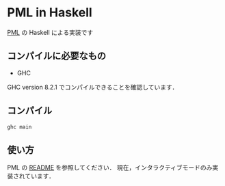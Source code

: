 # PML in Haskell
[PML](https://github.com/sndtkrh/pml) の Haskell による実装です

## コンパイルに必要なもの

- GHC

GHC version 8.2.1 でコンパイルできることを確認しています．

## コンパイル

```bash
ghc main
```

## 使い方

PML の [README](https://github.com/sndtkrh/pml/blob/master/README.md) を参照してください．
現在，インタラクティブモードのみ実装されています．
